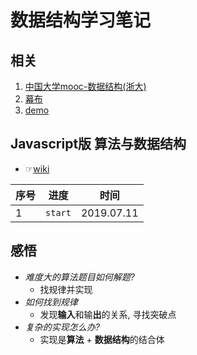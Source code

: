 # 数据结构学习笔记
## 相关
1. [中国大学mooc-数据结构(浙大)](http://www.icourse163.org/learn/ZJU-93001?tid=1003997005#/learn/content)
2. [幕布](https://mubu.com/doc/k80nCbTO_0)
3. [demo](./mooc/README.md)

## Javascript版 算法与数据结构
- ☞[wiki](./javascript/README.md)

|序号|进度|时间|
|---|---|---|
|1|`start`|2019.07.11|

## 感悟
- *难度大的算法题目如何解题?*
  - 找规律并实现
- *如何找到规律*
  - 发现**输入**和输**出**的关系, 寻找突破点
- *复杂的实现怎么办?*
  - 实现是**算法** + **数据结构**的结合体

